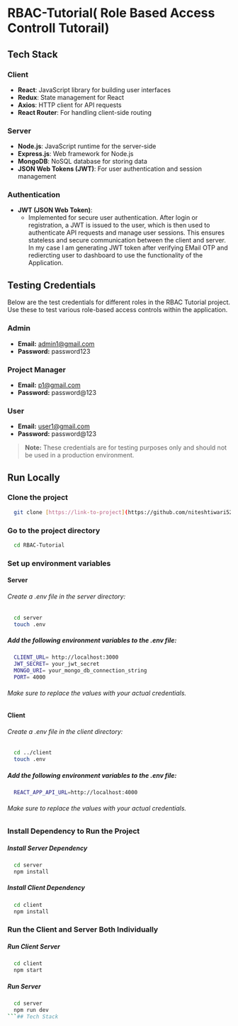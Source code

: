 
# RBAC-Tutorial( Role Based Access Controll Tutorail)


## Tech Stack

### Client
- **React**: JavaScript library for building user interfaces
- **Redux**: State management for React
- **Axios**: HTTP client for API requests
- **React Router**: For handling client-side routing

### Server
- **Node.js**: JavaScript runtime for the server-side
- **Express.js**: Web framework for Node.js
- **MongoDB**: NoSQL database for storing data
- **JSON Web Tokens (JWT)**: For user authentication and session management

### Authentication
- **JWT (JSON Web Token)**: 
  - Implemented for secure user authentication. After login or registration, a JWT is issued to the user, which is then used to authenticate API requests and manage user sessions. This ensures stateless and secure communication between the client and server. In my case I am generating JWT token after verifying EMail OTP and rediercting user to dashboard to use the functionality of the Application.

## Testing Credentials

Below are the test credentials for different roles in the RBAC Tutorial project. Use these to test various role-based access controls within the application.

### Admin
- **Email:** admin1@gmail.com  
- **Password:** password123

### Project Manager
- **Email:** p1@gmail.com  
- **Password:** password@123

### User
- **Email:** user1@gmail.com  
- **Password:** password@123

> **Note:** These credentials are for testing purposes only and should not be used in a production environment.


## Run Locally

### Clone the project

```bash
  git clone [https://link-to-project](https://github.com/niteshtiwari52/RBAC-Tutorial.git)
```
### Go to the project directory

```bash
  cd RBAC-Tutorial
```
### Set up environment variables

#### Server
###### Create a .env file in the server directory:
```bash
  cd server
  touch .env
```
##### Add the following environment variables to the .env file:
```bash
  CLIENT_URL= http://localhost:3000
  JWT_SECRET= your_jwt_secret
  MONGO_URI= your_mongo_db_connection_string
  PORT= 4000

```

###### Make sure to replace the values with your actual credentials.

#### Client
###### Create a .env file in the client directory:
```bash
  cd ../client
  touch .env
```
##### Add the following environment variables to the .env file:
```bash
  REACT_APP_API_URL=http://localhost:4000
```
###### Make sure to replace the values with your actual credentials.

### Install Dependency to Run the Project
##### Install Server Dependency
```bash
  cd server
  npm install
```
##### Install Client Dependency
```bash
  cd client
  npm install
```
### Run the Client and Server Both Individually
##### Run Client Server 
```bash
  cd client
  npm start
```
##### Run Server
```bash
  cd server
  npm run dev
```## Tech Stack




